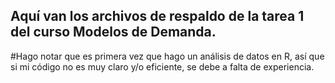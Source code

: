 ## Aquí van los archivos de respaldo de la tarea 1 del curso Modelos de Demanda.

#Hago notar que es primera vez que hago un análisis de datos en R, así que si mi código no es muy claro y/o eficiente, se debe a falta de experiencia.
